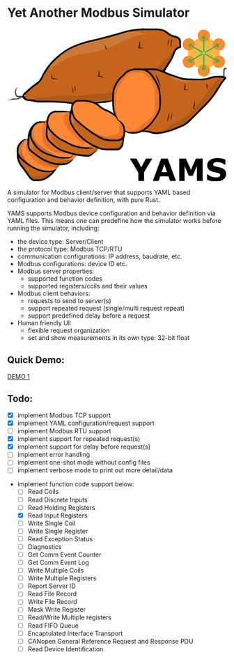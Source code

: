 # Yet Another Modbus Simulator

![YAMS](yams.png)


A simulator for Modbus client/server that supports YAML based configuration and behavior definition, with pure Rust.

YAMS supports Modbus device configuration and behavior definition via YAML files. This means one can predefine how the
simulator works before running the simulator, including:

- the device type: Server/Client
- the protocol type: Modbus TCP/RTU
- communication configurations: IP address, baudrate, etc.
- Modbus configurations: device ID etc.
- Modbus server properties:
    - supported function codes
    - supported registers/coils and their values
- Modbus client behaviors:
    - requests to send to server(s)
    - support repeated request (single/multi request repeat)
    - support predefined delay before a request
- Human friendly UI:
    - flexible request organization
    - set and show measurements in its own type: 32-bit float

## Quick Demo:

[DEMO 1](https://asciinema.org/a/451879)

## Todo:

- [x] implement Modbus TCP support
- [x] implement YAML configuration/request support
- [ ] implement Modbus RTU support
- [x] implement support for repeated request(s)
- [x] implement support for delay before request(s)
- [ ] implement error handling
- [ ] implement one-shot mode without config files
- [ ] implement verbose mode to print out more detail/data
- implement function code support below:
  - [ ] Read Coils
  - [ ] Read Discrete Inputs
  - [ ] Read Holding Registers
  - [x] Read Input Registers
  - [ ] Write Single Coil
  - [ ] Write Single Register
  - [ ] Read Exception Status
  - [ ] Diagnostics
  - [ ] Get Comm Event Counter
  - [ ] Get Comm Event Log
  - [ ] Write Multiple Coils
  - [ ] Write Multiple Registers
  - [ ] Report Server ID
  - [ ] Read File Record
  - [ ] Write File Record
  - [ ] Mask Write Register
  - [ ] Read/Write Multiple registers
  - [ ] Read FIFO Queue
  - [ ] Encaptulated Interface Transport
  - [ ] CANopen General Reference Request and Response PDU
  - [ ] Read Device Identification
